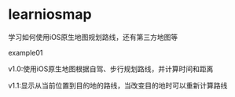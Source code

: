 # learniosmap

学习如何使用iOS原生地图规划路线，还有第三方地图等

example01

v1.0:使用iOS原生地图根据自驾、步行规划路线，并计算时间和距离

v1.1:显示从当前位置到目的地的路线，当改变目的地时可以重新计算路线


